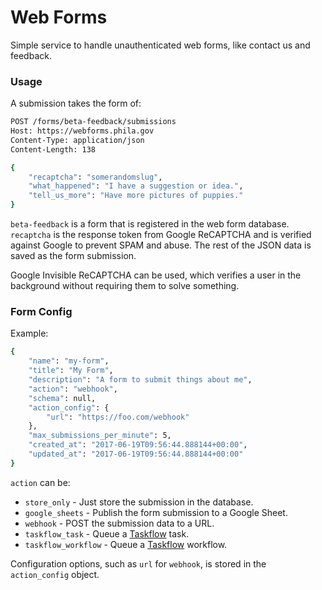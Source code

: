 # Web Forms

Simple service to handle unauthenticated web forms, like contact us and feedback.

### Usage

A submission takes the form of:

```sh
POST /forms/beta-feedback/submissions
Host: https://webforms.phila.gov
Content-Type: application/json
Content-Length: 138

{
    "recaptcha": "somerandomslug",
    "what_happened": "I have a suggestion or idea.",
    "tell_us_more": "Have more pictures of puppies."
}
```

`beta-feedback` is a form that is registered in the web form database. `recaptcha` is the response token from Google ReCAPTCHA and is verified against Google to prevent SPAM and abuse. The rest of the JSON data is saved as the form submission.

Google Invisible ReCAPTCHA can be used, which verifies a user in the background without requiring them to solve something.

### Form Config

Example:

```sh
{
    "name": "my-form",
    "title": "My Form",
    "description": "A form to submit things about me",
    "action": "webhook",
    "schema": null,
    "action_config": {
    	"url": "https://foo.com/webhook"
    },
    "max_submissions_per_minute": 5,
    "created_at": "2017-06-19T09:56:44.888144+00:00",
    "updated_at": "2017-06-19T09:56:44.888144+00:00"
}
```

`action` can be:

- `store_only` - Just store the submission in the database.
- `google_sheets` - Publish the form submission to a Google Sheet.
- `webhook` - POST the submission data to a URL.
- `taskflow_task` - Queue a [Taskflow](https://github.com/CityOfPhiladelphia/taskflow) task.
- `taskflow_workflow` - Queue a [Taskflow](https://github.com/CityOfPhiladelphia/taskflow) workflow.

Configuration options, such as `url` for `webhook`, is stored in the `action_config` object.
